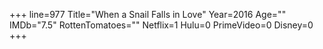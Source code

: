 +++
line=977
Title="When a Snail Falls in Love"
Year=2016
Age=""
IMDb="7.5"
RottenTomatoes=""
Netflix=1
Hulu=0
PrimeVideo=0
Disney=0
+++

